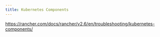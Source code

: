 ```yaml
---
title: Kubernetes Components
---
```


https://rancher.com/docs/rancher/v2.6/en/troubleshooting/kubernetes-components/